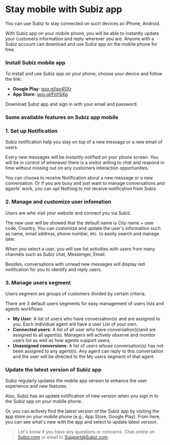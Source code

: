 # Stay mobile with Subiz app

You can use Subiz to stay connected on such devices as iPhone, Android.

With Subiz app on your mobile phone, you will be able to instantly update your customers information and reply wherever you are. Anyone with a Subiz account can download and use Subiz app on the mobile phone for free.

### Install Subiz mobile app

To install and use Subiz app on your phone, choose your device and follow the link:

* **Google Play**:  [goo.gl/qo45Xr](https://goo.gl/qo45Xr)
* **App Store**:  [goo.gl/FnYbXg](https://goo.gl/FnYbXg)

Download Subiz app and sign in with your email and password.

### Some available features on Subiz app mobile

### 1. Set up Notification

Subiz notification help you stay on top of a new message or a new email of users.

Every new messages will be instantly notified on your phone screen. You will be in control of whenever there is a visitor willing to chat and respond in time without missing out on any customers interaction opportunities.

You can choose to receive Notification about a new message or a new conversation. Or if you are busy and just want to manage conversations and agents’ work, you can opt Nothing to not receive notification from Subiz.

### 2. Manage and customize user infomation

Users are who visit your website and connect you via Subiz.

The new user will be showed that the default name is City name + user code, Country. You can customize and update the user's information such as name, email address, phone number, etc. to easily search and manage later.

When you select a user, you will see list activities with users from many channels such as Subiz chat, Messenger, Email.

Besides, conversations with unread new messages will display red notification for you to identify and reply users.

### 3. Manage users segment

Users segment are groups of customers divided by certain criteria.

There are 3 default users segments for easy management of users lists and agents workflows.

* **My User**: A list of users who have conversation\(s\) and are assigned to you. Each individual agent will have a user List of your own.
* **Connected users**: A list of all user who have conversation\(s\)and are assigned to all agent\(s\). Managers will actively observe and monitor users list as well as how agents support users.
* **Unassigned conversions**: A list of users whose conversation\(s\) has not been assigned to any agent\(s\). Any agent can reply to this conversation and the user will be directed to the My users segment of that agent.

### Update the latest version of Subiz app

Subiz regularly updates the mobile app version to enhance the user experience and new features.

Also, Subiz has an update notification of new version when you sign in to the Subiz app on your mobile phone.

Or, you can actively find the latest version of the Subiz app by visiting the app store on your mobile phone \(e.g., App Store, Google Play\). From here, you can see what's new with the app and select to update latest version.  


> Let's know if you have any questions or concerns. Chat online on [Subiz.com](https://subiz.com/vi/feature.html) or email to Support@Subiz.com.

